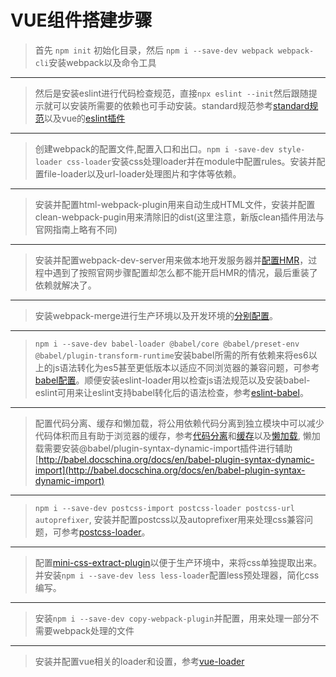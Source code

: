 # VUE组件搭建步骤

> 首先 ```npm init``` 初始化目录，然后 ```npm i --save-dev webpack webpack-cli```安装webpack以及命令工具
---
> 然后是安装eslint进行代码检查规范，直接```npx eslint --init```然后跟随提示就可以安装所需要的依赖也可手动安装。standard规范参考[standard规范](https://www.npmjs.com/package/eslint-config-standard)以及vue的[eslint插件](https://eslint.vuejs.org/user-guide/#editor-integrations)
---
> 创建webpack的配置文件,配置入口和出口。```npm i -save-dev style-loader css-loader```安装css处理loader并在module中配置rules。安装并配置file-loader以及url-loader处理图片和字体等依赖。
---
> 安装并配置html-webpack-plugin用来自动生成HTML文件，安装并配置clean-webpack-pugin用来清除旧的dist(这里注意，新版clean插件用法与官网指南上略有不同)
---
> 安装并配置webpack-dev-server用来做本地开发服务器并[配置HMR](https://webpack.docschina.org/guides/hot-module-replacement/#启用-hmr)，过程中遇到了按照官网步骤配置却怎么都不能开启HMR的情况，最后重装了依赖就解决了。
---
> 安装webpack-merge进行生产环境以及开发环境的[分别配置](https://webpack.docschina.org/guides/production/#配置)。
---
> ```npm i --save-dev babel-loader @babel/core @babel/preset-env @babel/plugin-transform-runtime```安装babel所需的所有依赖来将es6以上的js语法转化为es5甚至更低版本以适应不同浏览器的兼容问题，可参考[babel配置](https://webpack.docschina.org/loaders/babel-loader/)。顺便安装eslint-loader用以检查js语法规范以及安装babel-eslint可用来让eslint支持babel转化后的语法检查，参考[eslint-babel](https://github.com/babel/babel-eslint)。
---
> 配置代码分离、缓存和懒加载，将公用依赖代码分离到独立模块中可以减少代码体积而且有助于浏览器的缓存，参考[代码分离](https://webpack.docschina.org/guides/code-splitting/)和[缓存](https://webpack.docschina.org/guides/caching/)以及[懒加载](https://webpack.docschina.org/guides/lazy-loading/), 懒加载需要安装@babel/plugin-syntax-dynamic-import插件进行辅助[http://babel.docschina.org/docs/en/babel-plugin-syntax-dynamic-import](http://babel.docschina.org/docs/en/babel-plugin-syntax-dynamic-import)
---
> ```npm i --save-dev postcss-import postcss-loader postcss-url autoprefixer```, 安装并配置postcss以及autoprefixer用来处理css兼容问题，可参考[postcss-loader](https://webpack.docschina.org/loaders/postcss-loader/)。
---
> 配置[mini-css-extract-plugin](https://webpack.docschina.org/plugins/mini-css-extract-plugin/)以便于生产环境中，来将css单独提取出来。并安装```npm i --save-dev less less-loader```配置less预处理器，简化css编写。
---
> 安装```npm i --save-dev copy-webpack-plugin```并配置，用来处理一部分不需要webpack处理的文件
---
> 安装并配置vue相关的loader和设置，参考[vue-loader](https://vue-loader.vuejs.org/)
